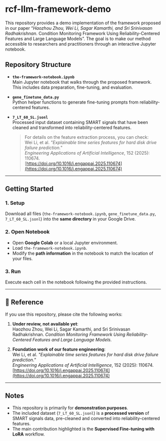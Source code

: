 # rcf-llm-framework-demo
This repository provides a demo implementation of the framework proposed in our paper “*Haozhou Zhou, Wei Li, Sagar Kamarthi, and Sri Srinivasan Radhakrishnan*. Condition Monitoring Framework Using Reliability-Centered Features and Large Language Models”. The goal is to make our method accessible to researchers and practitioners through an interactive Jupyter notebook.

## Repository Structure

- **`the-framework-notebook.ipynb`**  
  Main Jupyter notebook that walks through the proposed framework. This includes data preparation, fine-tuning, and evaluation.  

- **`gene_finetune_data.py`**  
  Python helper functions to generate fine-tuning prompts from reliability-centered features.  

- **`7_LT_60_SL.jsonl`**  
  Processed input dataset containing SMART signals that have been cleaned and transformed into reliability-centered features.  
  > For details on the feature extraction process, you can check:  
  > Wei Li, et al. *"Explainable time series features for hard disk drive failure prediction."*  
  > *Engineering Applications of Artificial Intelligence*, 152 (2025): 110674.  
  > [https://doi.org/10.1016/j.engappai.2025.110674](https://doi.org/10.1016/j.engappai.2025.110674)  

---

## Getting Started

### 1. Setup
Download all files (`the-framework-notebook.ipynb`, `gene_finetune_data.py`, `7_LT_60_SL.jsonl`) into the **same directory** in your Google Drive.  

### 2. Open Notebook
- Open **Google Colab** or a local Jupyter environment.  
- Load `the-framework-notebook.ipynb`.  
- Modify the **path information** in the notebook to match the location of your files.  

### 3. Run
Execute each cell in the notebook following the provided instructions.  

---

## 📖 Reference

If you use this repository, please cite the following works:  

1. **Under review, not available yet**:  
   Haozhou Zhou, Wei Li, Sagar Kamarthi, and Sri Srinivasan Radhakrishnan. *Condition Monitoring Framework Using Reliability-Centered Features and Large Language Models.*

2. **Foundation work of our feature engineering**:  
   Wei Li, et al. *"Explainable time series features for hard disk drive failure prediction."*  
   *Engineering Applications of Artificial Intelligence*, 152 (2025): 110674.  
   [https://doi.org/10.1016/j.engappai.2025.110674](https://doi.org/10.1016/j.engappai.2025.110674)  

---

## Notes
- This repository is primarily for **demonstration purposes**.  
- The included dataset (`7_LT_60_SL.jsonl`) is a **processed version** of SMART signals data, pre-cleaned and converted into reliability-centered features.  
- The main contribution highlighted is the **Supervised Fine-tuning with LoRA** workflow.
